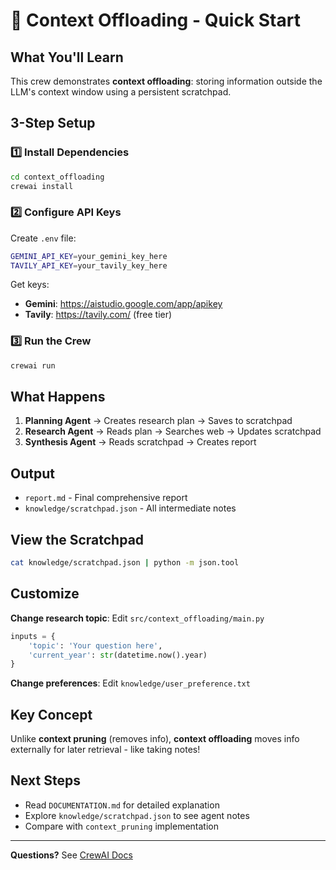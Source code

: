 # 🚀 Context Offloading - Quick Start

## What You'll Learn

This crew demonstrates **context offloading**: storing information outside the LLM's context window using a persistent scratchpad.

## 3-Step Setup

### 1️⃣ Install Dependencies

```bash
cd context_offloading
crewai install
```

### 2️⃣ Configure API Keys

Create `.env` file:
```bash
GEMINI_API_KEY=your_gemini_key_here
TAVILY_API_KEY=your_tavily_key_here
```

Get keys:
- **Gemini**: https://aistudio.google.com/app/apikey
- **Tavily**: https://tavily.com/ (free tier)

### 3️⃣ Run the Crew

```bash
crewai run
```

## What Happens

1. **Planning Agent** → Creates research plan → Saves to scratchpad
2. **Research Agent** → Reads plan → Searches web → Updates scratchpad
3. **Synthesis Agent** → Reads scratchpad → Creates report

## Output

- `report.md` - Final comprehensive report
- `knowledge/scratchpad.json` - All intermediate notes

## View the Scratchpad

```bash
cat knowledge/scratchpad.json | python -m json.tool
```

## Customize

**Change research topic**: Edit `src/context_offloading/main.py`
```python
inputs = {
    'topic': 'Your question here',
    'current_year': str(datetime.now().year)
}
```

**Change preferences**: Edit `knowledge/user_preference.txt`

## Key Concept

Unlike **context pruning** (removes info), **context offloading** moves info externally for later retrieval - like taking notes!

## Next Steps

- Read `DOCUMENTATION.md` for detailed explanation
- Explore `knowledge/scratchpad.json` to see agent notes
- Compare with `context_pruning` implementation

---

**Questions?** See [CrewAI Docs](https://docs.crewai.com)
